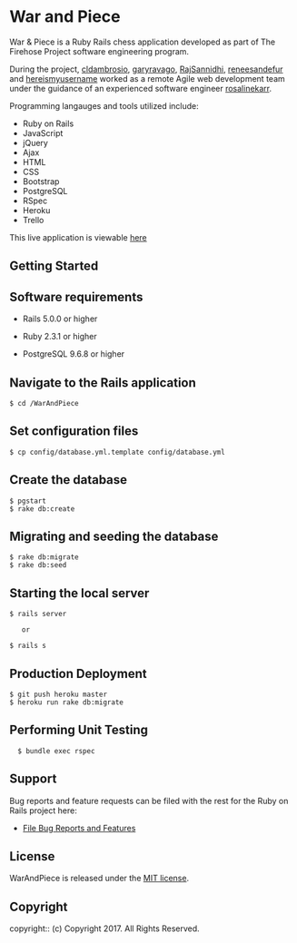 # War and Piece

War & Piece is a Ruby Rails chess application developed as part of The Firehose Project software engineering program.

During the project, <a href="https://github.com/cldambrosio">cldambrosio</a>, <a href="https://github.com/garyravago">garyravago</a>, <a href="https://github.com/RajSannidhi">RajSannidhi</a>, <a href="https://github.com/reneesandefur">reneesandefur</a> and <a href="https://github.com/hereismyusername">hereismyusername</a> worked as a remote Agile web development team under the guidance of an experienced software engineer <a href="https://github.com/rosalinekarr">rosalinekarr</a>.

Programming langauges and tools utilized include:

- Ruby on Rails
- JavaScript
- jQuery
- Ajax
- HTML
- CSS
- Bootstrap
- PostgreSQL
- RSpec
- Heroku
- Trello

This live application is viewable [here]("https://war-and-piece.herokuapp.com)

## Getting Started

## Software requirements

- Rails 5.0.0 or higher

- Ruby 2.3.1 or higher

- PostgreSQL 9.6.8 or higher

## Navigate to the Rails application

```
$ cd /WarAndPiece
```

## Set configuration files

```
$ cp config/database.yml.template config/database.yml
```


## Create the database

 ```
 $ pgstart
 $ rake db:create
 ```

## Migrating and seeding the database

```
$ rake db:migrate
$ rake db:seed
```

## Starting the local server

```
$ rails server

   or

$ rails s
```

## Production Deployment

  ```
  $ git push heroku master
  $ heroku run rake db:migrate
  ```

## Performing Unit Testing

```
  $ bundle exec rspec
```

## Support

Bug reports and feature requests can be filed with the rest for the Ruby on Rails project here:

* [File Bug Reports and Features](https://github.com/garyravago/WarAndPiece/issues)

## License

WarAndPiece is released under the [MIT license](https://mit-license.org).

## Copyright

copyright:: (c) Copyright 2017. All Rights Reserved.
